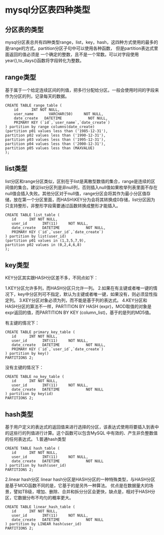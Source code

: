 # mysql分区表四种类型

## 分区表的类型
mysql分区表总共有四种类型range，list，key，hash，这四种方式使用的最多的是range的方式。partition分区子句中可以使用各种函数，
但是partition表达式里面返回的值必须是 一个确定的整数，且不是一个常数。可以对字段使用year(),to_days()函数将字段转化为整数。


## range类型
基于属于一个给定连续区间的列值，把多行分配给分区。一般会使用时间的字段来作为分区的列，记录每天的数据。

```
CREATE TABLE range_table (
    id      INT NOT NULL,
    user_name       VARCHAR(50)     NOT NULL,
    date_create   DATETIME            NOT NULL,
    PRIMARY KEY (`id`,`user_name`,`date_create`)
) partition by range columns(date_create)
(partition p01 values less than ('1985-12-31'),
partition p02 values less than ('1990-12-31'),
partition p03 values less than ('1995-12-31'),
partition p04 values less than ('2000-12-31'),
partition p05 values less than (MAXVALUE)
);
```

## list类型
list分区和range分区类似，区别在于list是离散型数值的集合，range是连续的区间值的集合。建议list分区列是非null列，否则插入null值如果枚举列表里面不存在null值会插入失败。其他分区对于null值，range分区会将其作为最小分区值存储，放在第一个分区里面，而HASH\KEY分为会将其转换成0存储，list分区因为只支持整形，非整形字段需要通过函数转换成整形才能插入。

```
CREATE TABLE list_table (
   id      INT NOT NULL,
   user_id       INT(11)     NOT NULL,
   date_create   DATETIME            NOT NULL,
   PRIMARY KEY (`id`,`user_id`,`date_create`)
) partition by list(user_id)
(partition p01 values in (1,3,5,7,9),
partition p02 values in (0,2,4,6,8)
);
```



## key类型

KEY分区其实跟HASH分区差不多，不同点如下：

1.KEY分区允许多列，而HASH分区只允许一列。
2.如果在有主键或者唯一键的情况下，key中分区列可不指定，默认为主键或者唯一键，如果没有，则必须显性指定列。
3.KEY分区对象必须为列，而不能是基于列的表达式。
4.KEY分区和HASH分区的算法不一样，PARTITION BY HASH (expr)，MOD取值的对象是expr返回的值，而PARTITION BY KEY (column_list)，基于的是列的MD5值。

有主键的情况下：
```
CREATE TABLE primary_key_table (
   id      INT NOT NULL,
   user_id       INT(11)     NOT NULL,
   date_create   DATETIME            NOT NULL,
   PRIMARY KEY (`id`,`user_id`,`date_create`)
) partition by key()
PARTITIONS 2;
```


没有主键的情况下：
```
CREATE TABLE no_key_table (
   id      INT NOT NULL,
   user_id       INT(11)     NOT NULL,
   date_create   DATETIME            NOT NULL
) partition by key(id)
PARTITIONS 2;

```
## hash类型
  基于用户定义的表达式的返回值来进行选择的分区，该表达式使用将要插入到表中的这些行的列值进行计算。这个函数可以包含MySQL 中有效的、产生非负整数值的任何表达式。
1.普通hash类型
```
CREATE TABLE hash_table (
   id      INT NOT NULL,
   user_id       INT(11)     NOT NULL,
   date_create   DATETIME            NOT NULL
) partition by hash(user_id)
PARTITIONS 2;

```
2.linear hash分区
linear hash分区是HASH分区的一种特殊类型，与HASH分区是基于MOD函数不同的是，它基于的是另外一种算法。
优点是在数据量大的场景，譬如TB级，增加、删除、合并和拆分分区会更快，缺点是，相对于HASH分区，它数据分布不均匀的概率更大。

```
CREATE TABLE linear_hash_table (
   id      INT NOT NULL,
   user_id       INT(11)     NOT NULL,
   date_create   DATETIME            NOT NULL
) partition by LINEAR hash(user_id)
PARTITIONS 2;
```
